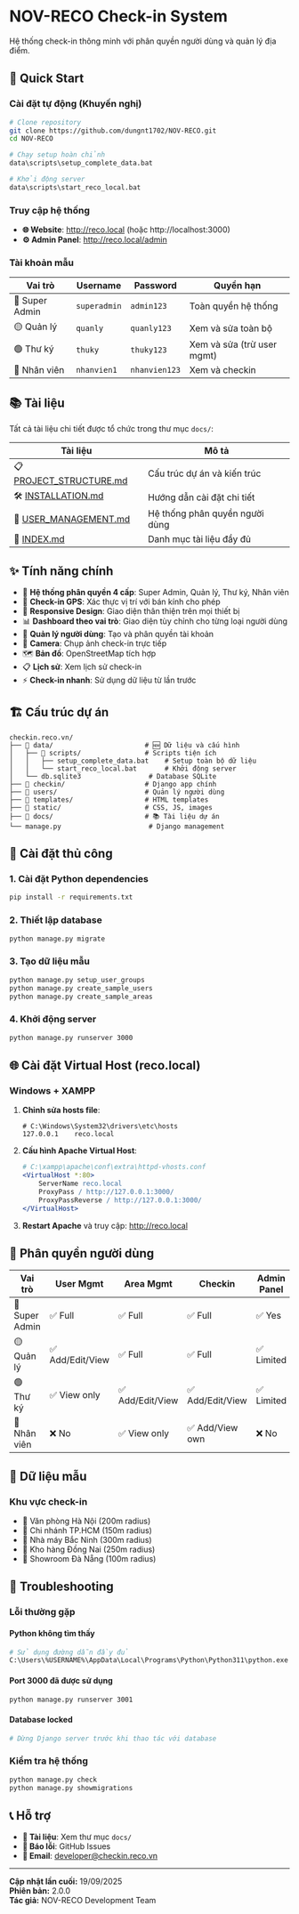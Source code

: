 # NOV-RECO Check-in System

Hệ thống check-in thông minh với phân quyền người dùng và quản lý địa điểm.

## 🚀 Quick Start

### **Cài đặt tự động (Khuyến nghị)**
```bash
# Clone repository
git clone https://github.com/dungnt1702/NOV-RECO.git
cd NOV-RECO

# Chạy setup hoàn chỉnh
data\scripts\setup_complete_data.bat

# Khởi động server
data\scripts\start_reco_local.bat
```

### **Truy cập hệ thống**
- **🌐 Website**: http://reco.local (hoặc http://localhost:3000)
- **⚙️ Admin Panel**: http://reco.local/admin

### **Tài khoản mẫu**
| Vai trò | Username | Password | Quyền hạn |
|---------|----------|----------|-----------|
| 🔴 Super Admin | `superadmin` | `admin123` | Toàn quyền hệ thống |
| 🟡 Quản lý | `quanly` | `quanly123` | Xem và sửa toàn bộ |
| 🟢 Thư ký | `thuky` | `thuky123` | Xem và sửa (trừ user mgmt) |
| 🔵 Nhân viên | `nhanvien1` | `nhanvien123` | Xem và checkin |

## 📚 Tài liệu

Tất cả tài liệu chi tiết được tổ chức trong thư mục `docs/`:

| Tài liệu | Mô tả |
|----------|-------|
| 📋 [PROJECT_STRUCTURE.md](docs/PROJECT_STRUCTURE.md) | Cấu trúc dự án và kiến trúc |
| 🛠️ [INSTALLATION.md](docs/INSTALLATION.md) | Hướng dẫn cài đặt chi tiết |
| 👥 [USER_MANAGEMENT.md](docs/USER_MANAGEMENT.md) | Hệ thống phân quyền người dùng |
| 📖 [INDEX.md](docs/INDEX.md) | Danh mục tài liệu đầy đủ |

## ✨ Tính năng chính

- 🔐 **Hệ thống phân quyền 4 cấp**: Super Admin, Quản lý, Thư ký, Nhân viên
- 📍 **Check-in GPS**: Xác thực vị trí với bán kính cho phép
- 📱 **Responsive Design**: Giao diện thân thiện trên mọi thiết bị
- 📊 **Dashboard theo vai trò**: Giao diện tùy chỉnh cho từng loại người dùng
- 👥 **Quản lý người dùng**: Tạo và phân quyền tài khoản
- 📸 **Camera**: Chụp ảnh check-in trực tiếp
- 🗺️ **Bản đồ**: OpenStreetMap tích hợp
- 📋 **Lịch sử**: Xem lịch sử check-in
- ⚡ **Check-in nhanh**: Sử dụng dữ liệu từ lần trước

## 🏗️ Cấu trúc dự án

```
checkin.reco.vn/
├── 📁 data/                       # 🆕 Dữ liệu và cấu hình
│   ├── 📁 scripts/                # Scripts tiện ích
│   │   ├── setup_complete_data.bat    # Setup toàn bộ dữ liệu
│   │   └── start_reco_local.bat       # Khởi động server
│   └── db.sqlite3                 # Database SQLite
├── 📁 checkin/                    # Django app chính
├── 📁 users/                      # Quản lý người dùng
├── 📁 templates/                  # HTML templates
├── 📁 static/                     # CSS, JS, images
├── 📁 docs/                       # 📚 Tài liệu dự án
└── manage.py                      # Django management
```

## 🔧 Cài đặt thủ công

### 1. Cài đặt Python dependencies
```bash
pip install -r requirements.txt
```

### 2. Thiết lập database
```bash
python manage.py migrate
```

### 3. Tạo dữ liệu mẫu
```bash
python manage.py setup_user_groups
python manage.py create_sample_users
python manage.py create_sample_areas
```

### 4. Khởi động server
```bash
python manage.py runserver 3000
```

## 🌐 Cài đặt Virtual Host (reco.local)

### Windows + XAMPP
1. **Chỉnh sửa hosts file**:
   ```
   # C:\Windows\System32\drivers\etc\hosts
   127.0.0.1    reco.local
   ```

2. **Cấu hình Apache Virtual Host**:
   ```apache
   # C:\xampp\apache\conf\extra\httpd-vhosts.conf
   <VirtualHost *:80>
       ServerName reco.local
       ProxyPass / http://127.0.0.1:3000/
       ProxyPassReverse / http://127.0.0.1:3000/
   </VirtualHost>
   ```

3. **Restart Apache** và truy cập: http://reco.local

## 👥 Phân quyền người dùng

| Vai trò | User Mgmt | Area Mgmt | Checkin | Admin Panel |
|---------|-----------|-----------|---------|-------------|
| 🔴 Super Admin | ✅ Full | ✅ Full | ✅ Full | ✅ Yes |
| 🟡 Quản lý | ✅ Add/Edit/View | ✅ Full | ✅ Full | ✅ Limited |
| 🟢 Thư ký | ✅ View only | ✅ Add/Edit/View | ✅ Add/Edit/View | ✅ Limited |
| 🔵 Nhân viên | ❌ No | ✅ View only | ✅ Add/View own | ❌ No |

## 🏢 Dữ liệu mẫu

### Khu vực check-in
- 📍 Văn phòng Hà Nội (200m radius)
- 📍 Chi nhánh TP.HCM (150m radius)
- 📍 Nhà máy Bắc Ninh (300m radius)
- 📍 Kho hàng Đồng Nai (250m radius)
- 📍 Showroom Đà Nẵng (100m radius)

## 🔧 Troubleshooting

### Lỗi thường gặp

#### Python không tìm thấy
```bash
# Sử dụng đường dẫn đầy đủ
C:\Users\%USERNAME%\AppData\Local\Programs\Python\Python311\python.exe
```

#### Port 3000 đã được sử dụng
```bash
python manage.py runserver 3001
```

#### Database locked
```bash
# Dừng Django server trước khi thao tác với database
```

### Kiểm tra hệ thống
```bash
python manage.py check
python manage.py showmigrations
```

## 📞 Hỗ trợ

- **📖 Tài liệu**: Xem thư mục `docs/`
- **🐛 Báo lỗi**: GitHub Issues
- **📧 Email**: developer@checkin.reco.vn

---

**Cập nhật lần cuối:** 19/09/2025  
**Phiên bản:** 2.0.0  
**Tác giả:** NOV-RECO Development Team